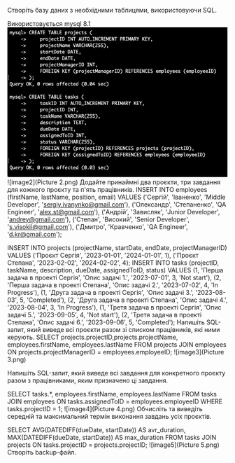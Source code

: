 Створіть базу даних з необхідними таблицями, використовуючи SQL.

Використовується mysql 8.1
![image1](https://github.com/NataliaKozey/laba/blob/master/lesson15/Picture%202.png)
![image2](Picture 2.png)
Додайте принаймні два проєкти, три завдання для кожного проєкту та п'ять працівників.
INSERT INTO employees (firstName, lastName, position, email)
VALUES
('Сергій', 'Іваненко', 'Middle Developer', 'sergiy.ivanynko@gmail.com'),
('Олександр', 'Степаненко', 'QA Engineer', 'alex.st@gmail.com'),
('Андрій', 'Зависляк', 'Junior Developer', 'andrey@gmail.com'),
('Степан', 'Високий', 'Senior Developer', 's.visokii@gmail.com'),
('Дмитро', 'Кравченко', 'QA Engineer', 'd.kr@gmail.com');

INSERT INTO projects (projectName, startDate, endDate, projectManagerID)
VALUES
('Проєкт Сергія', '2023-01-01', '2024-01-01', 1),
('Проєкт Степана', '2023-02-02', '2024-02-02', 4);
INSERT INTO tasks (projectID, taskName, description, dueDate, assignedToID, status)
VALUES
(1, 'Перша задача в проекті Сергія', 'Опис задачі 1.', '2023-07-01', 3, 'Not start'),
(2, 'Перша задача в проекті Степана', 'Опис задачі 2.', '2023-07-02', 4, 'In Progress'),
(1, 'Друга задача в проекті Сергія', 'Опис задачі 3.', '2023-08-03', 5, 'Completed'),
(2, 'Друга задача в проекті Степана', 'Опис задачі 4.', '2023-08-04', 3, 'In Progress'),
(1, 'Третя задача в проекті Сергія', 'Опис задачі 5.', '2023-09-05', 4, 'Not start'),
(2, 'Третя задача в проекті Степана', 'Опис задачі 6.', '2023-09-06', 5, 'Completed');
Напишіть SQL-запит, який виведе всі проєкти разом зі списком працівників, які ними керують.
SELECT projects.projectID,projects.projectName, employees.firstName, employees.lastName
FROM projects
JOIN employees ON projects.projectManagerID = employees.employeeID;
![image3](Picture 3.png)

Напишіть SQL-запит, який виведе всі завдання для конкретного проєкту разом з працівниками, яким призначено ці завдання.

SELECT tasks.*, employees.firstName, employees.lastName
FROM tasks
JOIN employees ON tasks.assignedToID = employees.employeeID
WHERE tasks.projectID = 1;
![image4](Picture 4.png)
Обчисліть та виведіть середній та максимальний термін виконання завдань усіх проєктів.

SELECT AVG(DATEDIFF(dueDate, startDate)) AS avr_duration, MAX(DATEDIFF(dueDate, startDate)) AS max_duration
FROM tasks
JOIN projects ON tasks.projectID = projects.projectID;
![image5](Picture 5.png)
Створіть backup-файл.

